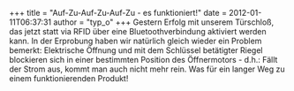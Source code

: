 +++
title = "Auf-Zu-Auf-Zu-Auf-Zu - es funktioniert!"
date = 2012-01-11T06:37:31
author = "typ_o"
+++
Gestern Erfolg mit unserem Türschloß, das jetzt statt via RFID über eine
Bluetoothverbindung aktiviert werden kann. In der Erprobung haben wir
natürlich gleich wieder ein Problem bemerkt: Elektrische Öffnung und mit
dem Schlüssel betätigter Riegel blockieren sich in einer bestimmten
Position des Öffnermotors - d.h.: Fällt der Strom aus, kommt man auch
nicht mehr rein. Was für ein langer Weg zu einem funktionierenden
Produkt\!
